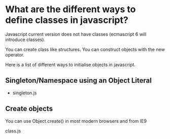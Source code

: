 # What are the different ways to define classes in javascript?

Javascript current version does not have classes (ecmascript 6 will introduce classes).

You can create class like structures. You can construct objects with the new operator.

Here is a list of different ways to initialise objects in javascript.

## Singleton/Namespace using an Object Literal

- singleton.js

## Create objects

You can use Object.create() in most modern browsers and from IE9

class.js
